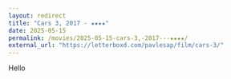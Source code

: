 ```yaml
---
layout: redirect
title: "Cars 3, 2017 - ★★★★"
date: 2025-05-15
permalink: /movies/2025-05-15-cars-3,-2017---★★★★/
external_url: "https://letterboxd.com/pavlesap/film/cars-3/"
---
```

Hello
